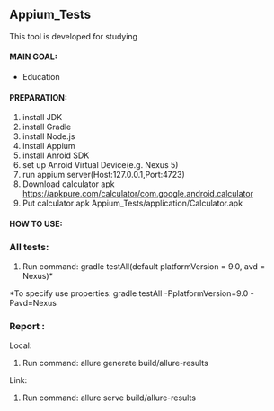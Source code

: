 Appium_Tests
-------------
This tool is developed for studying

#### MAIN GOAL:

- Education

#### PREPARATION:

1. install JDK
2. install Gradle
3. install  Node.js
4. install Appium
5. install Anroid SDK
6. set up Anroid Virtual Device(e.g. Nexus 5)
7. run appium server(Host:127.0.0.1,Port:4723)
8. Download calculator apk https://apkpure.com/calculator/com.google.android.calculator
9. Put calculator apk Appium_Tests/application/Calculator.apk

#### HOW TO USE:

### All tests:
1. Run command:  gradle testAll(default platformVersion = 9.0, avd = Nexus)*

*To specify use properties: gradle testAll -PplatformVersion=9.0 -Pavd=Nexus

### Report :
Local:
1. Run command:  allure generate build/allure-results

Link:
1. Run command:  allure serve build/allure-results
